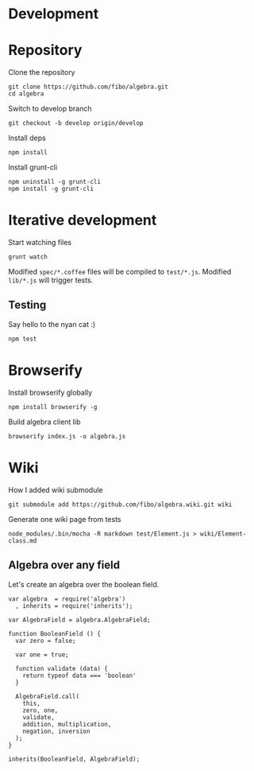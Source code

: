 Development
===========

# Repository

Clone the repository

    git clone https://github.com/fibo/algebra.git
    cd algebra

Switch to develop branch

    git checkout -b develop origin/develop

Install deps

    npm install

Install grunt-cli

    npm uninstall -g grunt-cli
    npm install -g grunt-cli

# Iterative development

Start watching files

    grunt watch

Modified `spec/*.coffee` files will be compiled to `test/*.js`.
Modified `lib/*.js` will trigger tests.

## Testing

Say hello to the nyan cat :)

    npm test

# Browserify

Install browserify globally

    npm install browserify -g

Build algebra client lib

    browserify index.js -o algebra.js

# Wiki

How I added wiki submodule 

    git submodule add https://github.com/fibo/algebra.wiki.git wiki

Generate one wiki page from tests

    node_modules/.bin/mocha -R markdown test/Element.js > wiki/Element-class.md

## Algebra over any field

Let's create an algebra over the boolean field.

    var algebra  = require('algebra')
      , inherits = require('inherits');

    var AlgebraField = algebra.AlgebraField;

    function BooleanField () {
      var zero = false;

      var one = true;

      function validate (data) {
        return typeof data === 'boolean'
      }

      AlgebraField.call(
        this,
        zero, one,
        validate,
        addition, multiplication,
        negation, inversion
      );
    }

    inherits(BooleanField, AlgebraField);

